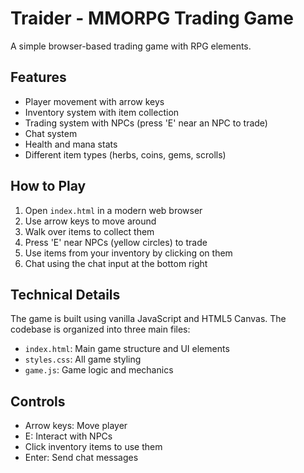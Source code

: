 # Traider - MMORPG Trading Game

A simple browser-based trading game with RPG elements.

## Features

- Player movement with arrow keys
- Inventory system with item collection
- Trading system with NPCs (press 'E' near an NPC to trade)
- Chat system
- Health and mana stats
- Different item types (herbs, coins, gems, scrolls)

## How to Play

1. Open `index.html` in a modern web browser
2. Use arrow keys to move around
3. Walk over items to collect them
4. Press 'E' near NPCs (yellow circles) to trade
5. Use items from your inventory by clicking on them
6. Chat using the chat input at the bottom right

## Technical Details

The game is built using vanilla JavaScript and HTML5 Canvas. The codebase is organized into three main files:

- `index.html`: Main game structure and UI elements
- `styles.css`: All game styling
- `game.js`: Game logic and mechanics

## Controls

- Arrow keys: Move player
- E: Interact with NPCs
- Click inventory items to use them
- Enter: Send chat messages

